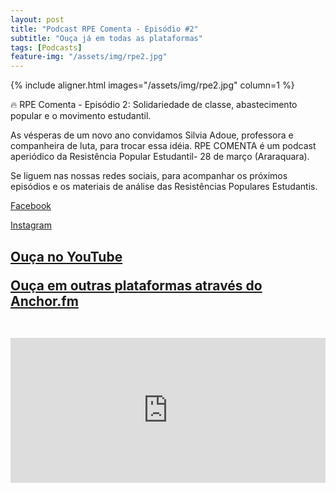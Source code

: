 ```yaml
---
layout: post
title: "Podcast RPE Comenta - Episódio #2"
subtitle: "Ouça já em todas as plataformas"
tags: [Podcasts]
feature-img: "/assets/img/rpe2.jpg"
---
```

<p>
{% include aligner.html images="/assets/img/rpe2.jpg" column=1 %}

<p>🔥 RPE Comenta - Episódio 2: Solidariedade de classe, abastecimento popular e o movimento estudantil.</p>

As vésperas de um novo ano convidamos Silvia Adoue, professora e companheira de luta, para trocar essa idéia.
RPE COMENTA é um podcast aperiódico da Resistência Popular Estudantil- 28 de março (Araraquara).

<p>Se liguem nas nossas redes sociais, para acompanhar os próximos episódios e os materiais de análise das Resistências Populares Estudantis.</p>
<p><a href="https://facebook.com/rpeararaquara">Facebook</a></p>
<p><a href="https://instagram.com/rpe28demarco">Instagram</a></p>

<p><h2><a href="https://youtu.be/XQa36ESPNlE">Ouça no YouTube</a>
<p><a href="https://anchor.fm/rpe-araraquara">Ouça em outras plataformas através do Anchor.fm</a><br><br>

<p><iframe src="https://open.spotify.com/embed-podcast/episode/01fzoTlvtOKgA2fZJq7tOd" width="100%" height="232" frameborder="0" allowtransparency="true" allow="encrypted-media"></iframe></p>